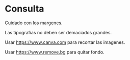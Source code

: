 # Consulta

Cuidado con los margenes.

Las tipografias no deben ser demaciados grandes.

Usar <https://www.canva.com> para recortar las imagenes.

Usar <https://www.remove.bg> para quitar fondo.
